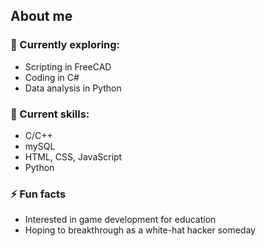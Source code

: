 ## About me

<!--
**Ay-mi/Ay-mi** is a ✨ _special_ ✨ repository because its `README.md` (this file) appears on your GitHub profile.
- 🔭 I’m currently working on 
-->
### 🌱 Currently exploring:
- Scripting in FreeCAD
- Coding in C#
- Data analysis in Python

### 🌹 Current skills:
- C/C++
- mySQL
- HTML, CSS, JavaScript
- Python

### ⚡ Fun facts
- Interested in game development for education
- Hoping to breakthrough as a white-hat hacker someday
